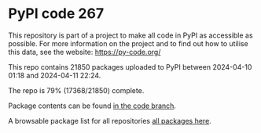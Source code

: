 # PyPI code 267

This repository is part of a project to make all code in PyPI as accessible as possible. For more information 
on the project and to find out how to utilise this data, see the website: https://py-code.org/

This repo contains 21850 packages uploaded to PyPI between 
2024-04-10 01:18 and 2024-04-11 22:24.

The repo is 79% (17368/21850) complete.

Package contents can be found [in the code branch](https://github.com/pypi-data/pypi-mirror-267/tree/code/packages).

A browsable package list for all repositories [all packages here](https://py-code.org/repositories/pypi-mirror-267).


